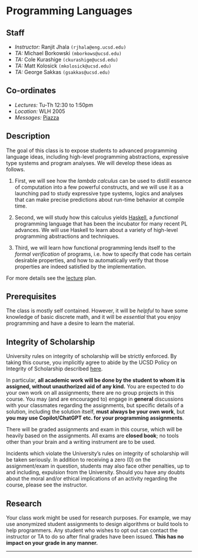 <h1>Programming Languages</h1>
<h2 id="staff">Staff</h2>
<ul>
<li><em>Instructor:</em> Ranjit Jhala <code>(rjhala@eng.ucsd.edu)</code></li>
<li><em>TA:</em> Michael Borkowski <code>(mborkows@ucsd.edu)</code></li>
<li><em>TA:</em> Cole Kurashige <code>(ckurashige@ucsd.edu)</code></li>
<li><em>TA:</em> Matt Kolosick <code>(mkolosick@ucsd.edu)</code></li>
<li><em>TA:</em> George Sakkas <code>(gsakkas@ucsd.edu)</code></li>
</ul>
<h2 id="co-ordinates">Co-ordinates</h2>
<ul>
<li><em>Lectures:</em> Tu-Th 12:30 to 1:50pm</li>
<li><em>Location:</em> WLH 2005</li>
<li><em>Messages:</em> <a href="https://piazza.com/class/ln0mcsonwy52sd">Piazza</a></li>
</ul>
<h2 id="description">Description</h2>
<p>The goal of this class is to expose students to advanced programming
language ideas, including high-level programming abstractions, expressive
type systems and program analyses. We will develop these ideas as follows.</p>
<ol type="1">
<li><p>First, we will see how the <em>lambda calculus</em> can be used to
distill essence of computation into a few powerful constructs,
and we will use it as a launching pad to study expressive type
systems, logics and analyses that can make precise predictions
about run-time behavior at compile time.</p></li>
<li><p>Second, we will study how this calculus yields
<a href="http://www.haskell.org">Haskell</a>, a <em>functional</em>
programming language that has been the incubator
for many recent PL advances. We will use Haskell
to learn about a variety of high-level programming
abstractions and techniques.</p></li>
<li><p>Third, we will learn how functional programming lends itself
to the <em>formal verification</em> of programs, i.e.&nbsp;how to specify
that code has certain desirable properties, and how to automatically
verify that those properties are indeed satisfied by the implementation.</p></li>
</ol>
<p>For more details see the <a href="lectures.html">lecture</a> plan.</p>
<h2 id="prerequisites">Prerequisites</h2>
<p>The class is mostly self contained. However, it will be <em>helpful</em> to have
some knowledge of basic discrete math, and it will be <em>essential</em>
that you enjoy programming and have a desire to learn the material.</p>
<h2 id="integrity-of-scholarship">Integrity of Scholarship</h2>
<p>University rules on integrity of scholarship will be strictly enforced. By
taking this course, you implicitly agree to abide by the UCSD Policy on
Integrity of Scholarship described <a href="http://www-senate.ucsd.edu/manual/Appendices/app2.htm">here</a>.</p>
<p>In particular, <strong>all academic work will be done by the student to whom
it is assigned, without unauthorized aid of any kind.</strong> You are expected
to do your own work on all assignments; there are no group projects in
this course. You may (and are encouraged to) engage in <strong>general</strong>
discussions with your classmates regarding the assignments, but specific
details of a solution, including the solution itself, <strong>must always be your own work</strong>,
but <strong>you may use Copilot/ChatGPT etc. for your programming assignments</strong>.</p>
<p>There will be graded assignments and exam in this course, which will be heavily
based on the assignments. All exams are <strong>closed book</strong>; no tools other than your
brain and a writing instrument are to be used.</p>
<p>Incidents which violate the University’s rules on integrity of scholarship
will be taken seriously. In addition to receiving a zero (0) on the
assignment/exam in question, students may also face other penalties,
up to and including, expulsion from the University. Should you have
any doubts about the moral and/or ethical implications of an activity
regarding the course, please see the instructor.</p>
<h2 id="research">Research</h2>
<p>Your class work might be used for research purposes. For example, we may
use anonymized student assignments to design algorithms or build tools to
help programmers. Any student who wishes to opt out can contact the
instructor or TA to do so after final grades have been issued.
<strong>This has no impact on your grade in any manner.</strong></p>
                <hr>
